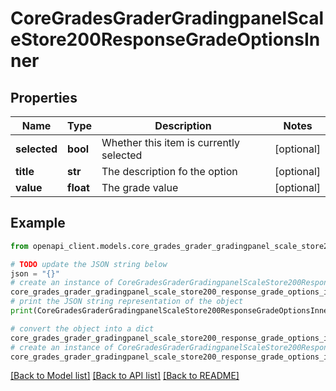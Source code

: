 # CoreGradesGraderGradingpanelScaleStore200ResponseGradeOptionsInner


## Properties

Name | Type | Description | Notes
------------ | ------------- | ------------- | -------------
**selected** | **bool** | Whether this item is currently selected | [optional] 
**title** | **str** | The description fo the option | [optional] 
**value** | **float** | The grade value | [optional] 

## Example

```python
from openapi_client.models.core_grades_grader_gradingpanel_scale_store200_response_grade_options_inner import CoreGradesGraderGradingpanelScaleStore200ResponseGradeOptionsInner

# TODO update the JSON string below
json = "{}"
# create an instance of CoreGradesGraderGradingpanelScaleStore200ResponseGradeOptionsInner from a JSON string
core_grades_grader_gradingpanel_scale_store200_response_grade_options_inner_instance = CoreGradesGraderGradingpanelScaleStore200ResponseGradeOptionsInner.from_json(json)
# print the JSON string representation of the object
print(CoreGradesGraderGradingpanelScaleStore200ResponseGradeOptionsInner.to_json())

# convert the object into a dict
core_grades_grader_gradingpanel_scale_store200_response_grade_options_inner_dict = core_grades_grader_gradingpanel_scale_store200_response_grade_options_inner_instance.to_dict()
# create an instance of CoreGradesGraderGradingpanelScaleStore200ResponseGradeOptionsInner from a dict
core_grades_grader_gradingpanel_scale_store200_response_grade_options_inner_from_dict = CoreGradesGraderGradingpanelScaleStore200ResponseGradeOptionsInner.from_dict(core_grades_grader_gradingpanel_scale_store200_response_grade_options_inner_dict)
```
[[Back to Model list]](../README.md#documentation-for-models) [[Back to API list]](../README.md#documentation-for-api-endpoints) [[Back to README]](../README.md)


